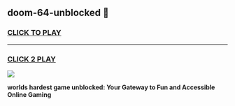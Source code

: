 
## doom-64-unblocked 👋
<h3>
<a href="https://premium.freeplayer.one?title=doom-64-unblocked&ref=14F">CLICK TO PLAY</a></h3>
<hr>

<h3>
<a href="https://premium.freeplayer.one?title=doom-64-unblocked&ref=14F">CLICK 2 PLAY</a>
  
</h3>

<a href="https://premium.freeplayer.one?title=doom-64-unblocked&ref=12F/"><img src="https://clearcache.store/games.png"></a>


**worlds hardest game unblocked: Your Gateway to Fun and Accessible Online Gaming**

